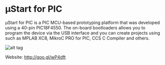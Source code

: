 # μStart for PIC
μStart for PIC is a PIC MCU-based prototyping platform that was developed using a 40-pin PIC18F4550. The on-board bootloaders allows you to program the device via the USB interface and you can create projects using such as MPLAB XC8, MikroC PRO for PIC, CCS C Compiler and others.

![alt tag](http://www.embarcados.com.br/wp-content/uploads/2015/03/destaque.jpg)

Website: http://goo.gl/wP4dft
